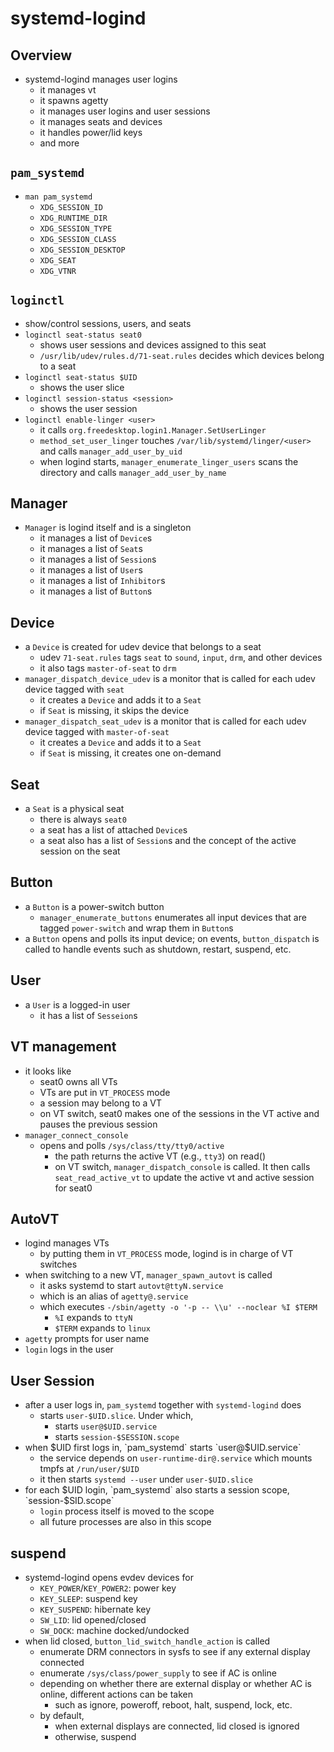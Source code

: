 systemd-logind
==============

## Overview

- systemd-logind manages user logins
  - it manages vt
  - it spawns agetty
  - it manages user logins and user sessions
  - it manages seats and devices
  - it handles power/lid keys
  - and more

## `pam_systemd`

- `man pam_systemd`
  - `XDG_SESSION_ID`
  - `XDG_RUNTIME_DIR`
  - `XDG_SESSION_TYPE`
  - `XDG_SESSION_CLASS`
  - `XDG_SESSION_DESKTOP`
  - `XDG_SEAT`
  - `XDG_VTNR`

## `loginctl`

- show/control sessions, users, and seats
- `loginctl seat-status seat0`
  - shows user sessions and devices assigned to this seat
  - `/usr/lib/udev/rules.d/71-seat.rules` decides which devices belong to a
    seat
- `loginctl seat-status $UID`
  - shows the user slice
- `loginctl session-status <session>`
  - shows the user session
- `loginctl enable-linger <user>`
  - it calls `org.freedesktop.login1.Manager.SetUserLinger`
  - `method_set_user_linger` touches `/var/lib/systemd/linger/<user>` and
    calls `manager_add_user_by_uid`
  - when logind starts, `manager_enumerate_linger_users` scans the directory
    and calls `manager_add_user_by_name`

## Manager

- `Manager` is logind itself and is a singleton
  - it manages a list of `Device`s
  - it manages a list of `Seat`s
  - it manages a list of `Session`s
  - it manages a list of `User`s
  - it manages a list of `Inhibitor`s
  - it manages a list of `Button`s

## Device

- a `Device` is created for udev device that belongs to a seat
  - udev `71-seat.rules` tags `seat` to `sound`, `input`, `drm`, and other
    devices 
  - it also tags `master-of-seat` to `drm`
- `manager_dispatch_device_udev` is a monitor that is called for each udev
  device tagged with `seat`
  - it creates a `Device` and adds it to a `Seat`
  - if `Seat` is missing, it skips the device
- `manager_dispatch_seat_udev` is a monitor that is called for each udev
  device tagged with `master-of-seat`
  - it creates a `Device` and adds it to a `Seat`
  - if `Seat` is missing, it creates one on-demand

## Seat

- a `Seat` is a physical seat
  - there is always `seat0`
  - a seat has a list of attached `Device`s
  - a seat also has a list of `Session`s and the concept of the active session
    on the seat

## Button

- a `Button` is a power-switch button
  - `manager_enumerate_buttons` enumerates all input devices that are tagged
    `power-switch` and wrap them in `Button`s
- a `Button` opens and polls its input device; on events, `button_dispatch`
  is called to handle events such as shutdown, restart, suspend, etc.

## User

- a `User` is a logged-in user
  - it has a list of `Sesseion`s

## VT management

- it looks like
  - seat0 owns all VTs
  - VTs are put in `VT_PROCESS` mode
  - a session may belong to a VT
  - on VT switch, seat0 makes one of the sessions in the VT active and pauses
    the previous session
- `manager_connect_console`
  - opens and polls `/sys/class/tty/tty0/active`
    - the path returns the active VT (e.g., `tty3`) on read()
    - on VT switch, `manager_dispatch_console` is called.  It then calls
      `seat_read_active_vt` to update the active vt and active session for
      seat0

## AutoVT

- logind manages VTs
  - by putting them in `VT_PROCESS` mode, logind is in charge of VT switches
- when switching to a new VT, `manager_spawn_autovt` is called
  - it asks systemd to start `autovt@ttyN.service`
  - which is an alias of `agetty@.service`
  - which executes `-/sbin/agetty -o '-p -- \\u' --noclear %I $TERM`
    - `%I` expands to `ttyN`
    - `$TERM` expands to `linux`
- `agetty` prompts for user name
- `login` logs in the user

## User Session

- after a user logs in, `pam_systemd` together with `systemd-logind` does
  - starts `user-$UID.slice`.  Under which,
    - starts `user@$UID.service`
    - starts `session-$SESSION.scope`
- when $UID first logs in, `pam_systemd` starts `user@$UID.service`
  - the service depends on `user-runtime-dir@.service` which mounts tmpfs at
    `/run/user/$UID`
  - it then starts `systemd --user` under `user-$UID.slice`
- for each $UID login, `pam_systemd` also starts a session scope,
  `session-$SID.scope`
  - `login` process itself is moved to the scope
  - all future processes are also in this scope

## suspend

- systemd-logind opens evdev devices for
  - `KEY_POWER`/`KEY_POWER2`: power key
  - `KEY_SLEEP`: suspend key
  - `KEY_SUSPEND`: hibernate key
  - `SW_LID`: lid opened/closed
  - `SW_DOCK`: machine docked/undocked
- when lid closed, `button_lid_switch_handle_action` is called
  - enumerate DRM connectors in sysfs to see if any external display connected
  - enumerate `/sys/class/power_supply` to see if AC is online
  - depending on whether there are external display or whether AC is online,
    different actions can be taken
    - such as ignore, poweroff, reboot, halt, suspend, lock, etc.
  - by default,
    - when external displays are connected, lid closed is ignored
    - otherwise, suspend
